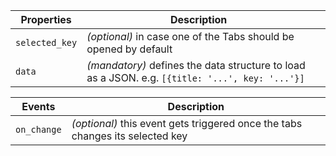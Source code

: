 | Properties     | Description                                                                                     |     |
| -------------- | ----------------------------------------------------------------------------------------------- | --- |
| `selected_key` | _(optional)_ in case one of the Tabs should be opened by default                                |     |
| `data`         | _(mandatory)_ defines the data structure to load as a JSON. e.g. `[{title: '...', key: '...'}]` |     |

| Events      | Description                                                                   |
| ----------- | ----------------------------------------------------------------------------- |
| `on_change` | _(optional)_ this event gets triggered once the tabs changes its selected key |
